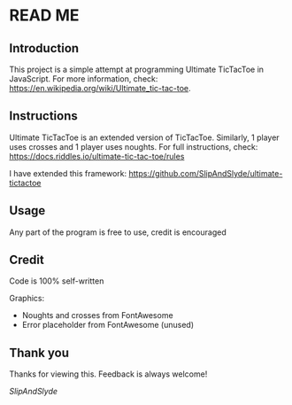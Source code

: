 # READ ME

## Introduction
This project is a simple attempt at programming Ultimate TicTacToe in JavaScript. For more information, check:
https://en.wikipedia.org/wiki/Ultimate_tic-tac-toe.

## Instructions
Ultimate TicTacToe is an extended version of TicTacToe. Similarly, 1 player uses crosses and 1 player uses noughts. For full instructions, check:
https://docs.riddles.io/ultimate-tic-tac-toe/rules

I have extended this framework:
https://github.com/SlipAndSlyde/ultimate-tictactoe

## Usage
Any part of the program is free to use, credit is encouraged

## Credit
Code is 100% self-written

Graphics:
- Noughts and crosses from FontAwesome
- Error placeholder from FontAwesome (unused)

## Thank you
Thanks for viewing this. Feedback is always welcome!

*SlipAndSlyde*
